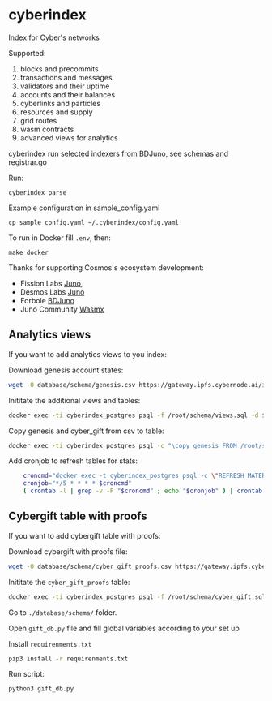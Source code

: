 # cyberindex

Index for Cyber's networks

Supported:
1. blocks and precommits
2. transactions and messages
3. validators and their uptime
4. accounts and their balances
5. cyberlinks and particles
6. resources and supply
7. grid routes
8. wasm contracts
9. advanced views for analytics

cyberindex run selected indexers from BDJuno, see schemas and registrar.go

Run:
```
cyberindex parse
```

Example configuration in sample_config.yaml
```
cp sample_config.yaml ~/.cyberindex/config.yaml
``` 

To run in Docker fill `.env`, then:

```
make docker
```

Thanks for supporting Cosmos's ecosystem development:
- Fission Labs [Juno](https://github.com/fissionlabsio/juno),
- Desmos Labs [Juno](https://github.com/desmos-labs/juno) 
- Forbole [BDJuno](https://github.com/forbole/bdjuno) 
- Juno Community [Wasmx](https://github.com/disperze/wasmx)

## Analytics views

If you want to add analytics views to you index:

Download genesis account states:

```bash
wget -O database/schema/genesis.csv https://gateway.ipfs.cybernode.ai/ipfs/QmWxvLnFZDJUrjTjNDt4BfanzncdbzTMfSQmkNAACQ8ZaF
```

Inititate the additional views and tables:

```bash
docker exec -ti cyberindex_postgres psql -f /root/schema/views.sql -d $POSTGRES_DB_NAME -U $POSTGRES_USER_NAME
```

Copy genesis and cyber_gift from csv to table:

```bash
docker exec -ti cyberindex_postgres psql -c "\copy genesis FROM /root/schema/genesis.csv with csv HEADER" -d $POSTGRES_DB_NAME -U $POSTGRES_USER_NAME
```

Add cronjob to refresh tables for stats:

```bash
    croncmd="docker exec -t cyberindex_postgres psql -c \"REFRESH MATERIALIZED VIEW CONCURRENTLY txs_ranked\" -d $POSTGRES_DB_NAME -U $POSTGRES_USER_NAME"
    cronjob="*/5 * * * * $croncmd"
    ( crontab -l | grep -v -F "$croncmd" ; echo "$cronjob" ) | crontab -
```

## Cybergift table with proofs

If you want to add cybergift table with proofs:

Download cybergift with proofs file:

```bash
wget -O database/schema/cyber_gift_proofs.csv https://gateway.ipfs.cybernode.ai/ipfs/HASH
```

Inititate the `cyber_gift_proofs` table:

```bash
docker exec -ti cyberindex_postgres psql -f /root/schema/cyber_gift.sql -d $POSTGRES_DB_NAME -U $POSTGRES_USER_NAME
```

Go to `./database/schema/` folder.

Open `gift_db.py` file and fill global variables according to your set up

Install `requirenments.txt`

```bash
pip3 install -r requirenments.txt
```

Run script:

```bash
python3 gift_db.py
````
